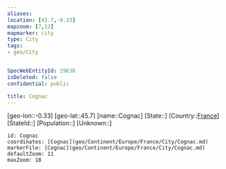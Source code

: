 ```yaml
---
aliases: 
location: [45.7,-0.33]
mapzoom: [7,12] 
mapmarker: city 
type: City
tags:
- geo/City


SpocWebEntityId: 29638
isDeleted: false
confidential: public

title: Cognac
---
```

[geo-lon::-0.33]
[geo-lat::45.7]
[name::Cognac]
[State::]
[Country::[France](geo/Continent/Europe/France.md)]
[StateId::]
[Population::]
[Unknown::]


```leaflet
id: Cognac
coordinates: [Cognac](geo/Continent/Europe/France/City/Cognac.md)
markerFile: [Cognac](geo/Continent/Europe/France/City/Cognac.md)
defaultZoom: 11 
maxZoom: 18
```


